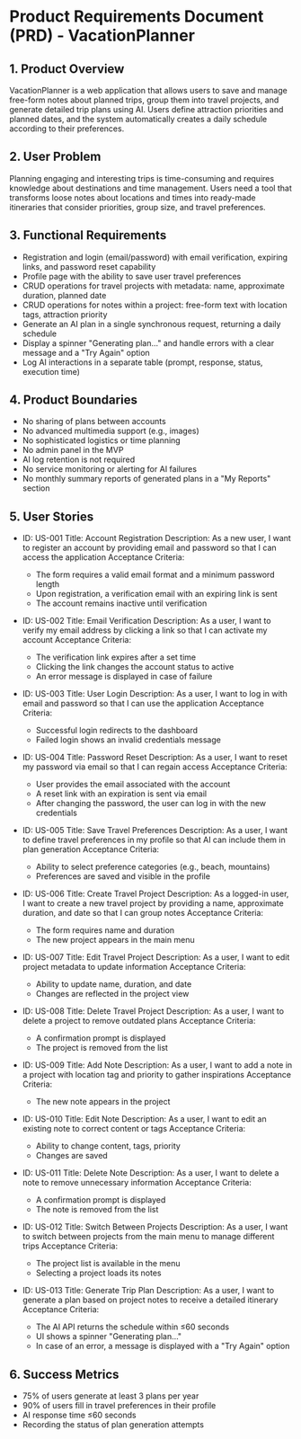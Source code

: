 # Product Requirements Document (PRD) - VacationPlanner

## 1. Product Overview

VacationPlanner is a web application that allows users to save and manage free-form notes about planned trips, group them into travel projects, and generate detailed trip plans using AI. Users define attraction priorities and planned dates, and the system automatically creates a daily schedule according to their preferences.

## 2. User Problem

Planning engaging and interesting trips is time-consuming and requires knowledge about destinations and time management. Users need a tool that transforms loose notes about locations and times into ready-made itineraries that consider priorities, group size, and travel preferences.

## 3. Functional Requirements

- Registration and login (email/password) with email verification, expiring links, and password reset capability
- Profile page with the ability to save user travel preferences
- CRUD operations for travel projects with metadata: name, approximate duration, planned date
- CRUD operations for notes within a project: free-form text with location tags, attraction priority
- Generate an AI plan in a single synchronous request, returning a daily schedule
- Display a spinner "Generating plan..." and handle errors with a clear message and a "Try Again" option
- Log AI interactions in a separate table (prompt, response, status, execution time)

## 4. Product Boundaries

- No sharing of plans between accounts
- No advanced multimedia support (e.g., images)
- No sophisticated logistics or time planning
- No admin panel in the MVP
- AI log retention is not required
- No service monitoring or alerting for AI failures
- No monthly summary reports of generated plans in a "My Reports" section

## 5. User Stories

- ID: US-001
  Title: Account Registration
  Description: As a new user, I want to register an account by providing email and password so that I can access the application
  Acceptance Criteria:
  - The form requires a valid email format and a minimum password length
  - Upon registration, a verification email with an expiring link is sent
  - The account remains inactive until verification

- ID: US-002
  Title: Email Verification
  Description: As a user, I want to verify my email address by clicking a link so that I can activate my account
  Acceptance Criteria:
  - The verification link expires after a set time
  - Clicking the link changes the account status to active
  - An error message is displayed in case of failure

- ID: US-003
  Title: User Login
  Description: As a user, I want to log in with email and password so that I can use the application
  Acceptance Criteria:
  - Successful login redirects to the dashboard
  - Failed login shows an invalid credentials message

- ID: US-004
  Title: Password Reset
  Description: As a user, I want to reset my password via email so that I can regain access
  Acceptance Criteria:
  - User provides the email associated with the account
  - A reset link with an expiration is sent via email
  - After changing the password, the user can log in with the new credentials

- ID: US-005
  Title: Save Travel Preferences
  Description: As a user, I want to define travel preferences in my profile so that AI can include them in plan generation
  Acceptance Criteria:
  - Ability to select preference categories (e.g., beach, mountains)
  - Preferences are saved and visible in the profile

- ID: US-006
  Title: Create Travel Project
  Description: As a logged-in user, I want to create a new travel project by providing a name, approximate duration, and date so that I can group notes
  Acceptance Criteria:
  - The form requires name and duration
  - The new project appears in the main menu

- ID: US-007
  Title: Edit Travel Project
  Description: As a user, I want to edit project metadata to update information
  Acceptance Criteria:
  - Ability to update name, duration, and date
  - Changes are reflected in the project view

- ID: US-008
  Title: Delete Travel Project
  Description: As a user, I want to delete a project to remove outdated plans
  Acceptance Criteria:
  - A confirmation prompt is displayed
  - The project is removed from the list

- ID: US-009
  Title: Add Note
  Description: As a user, I want to add a note in a project with location tag and priority to gather inspirations
  Acceptance Criteria:
  - The new note appears in the project

- ID: US-010
  Title: Edit Note
  Description: As a user, I want to edit an existing note to correct content or tags
  Acceptance Criteria:
  - Ability to change content, tags, priority
  - Changes are saved

- ID: US-011
  Title: Delete Note
  Description: As a user, I want to delete a note to remove unnecessary information
  Acceptance Criteria:
  - A confirmation prompt is displayed
  - The note is removed from the list

- ID: US-012
  Title: Switch Between Projects
  Description: As a user, I want to switch between projects from the main menu to manage different trips
  Acceptance Criteria:
  - The project list is available in the menu
  - Selecting a project loads its notes

- ID: US-013
  Title: Generate Trip Plan
  Description: As a user, I want to generate a plan based on project notes to receive a detailed itinerary
  Acceptance Criteria:
  - The AI API returns the schedule within ≤60 seconds
  - UI shows a spinner "Generating plan..."
  - In case of an error, a message is displayed with a "Try Again" option

## 6. Success Metrics

- 75% of users generate at least 3 plans per year
- 90% of users fill in travel preferences in their profile
- AI response time ≤60 seconds
- Recording the status of plan generation attempts
